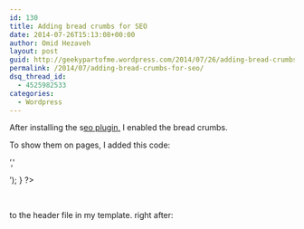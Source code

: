 ```yaml
---
id: 130
title: Adding bread crumbs for SEO
date: 2014-07-26T15:13:08+00:00
author: Omid Hezaveh
layout: post
guid: http://geekypartofme.wordpress.com/2014/07/26/adding-bread-crumbs-for-seo/
permalink: /2014/07/adding-bread-crumbs-for-seo/
dsq_thread_id:
  - 4525982533
categories:
  - Wordpress
---
```

After installing the s[eo plugin,](https://yoast.com/wordpress/plugins/breadcrumbs/) I enabled the bread crumbs.

To show them on pages, I added this code:

<?php if ( function\_exists(&#8216;yoast\_breadcrumb&#8217;) ) {  
yoast_breadcrumb(&#8216;<p id=&#8221;breadcrumbs&#8221;>&#8217;,'</p>&#8217;);  
} ?>

 

to the header file in my template. right after:

<h1 class=&#8221;header-post-title-class&#8221;><?php echo spacious\_header\_title(); ?></h1>